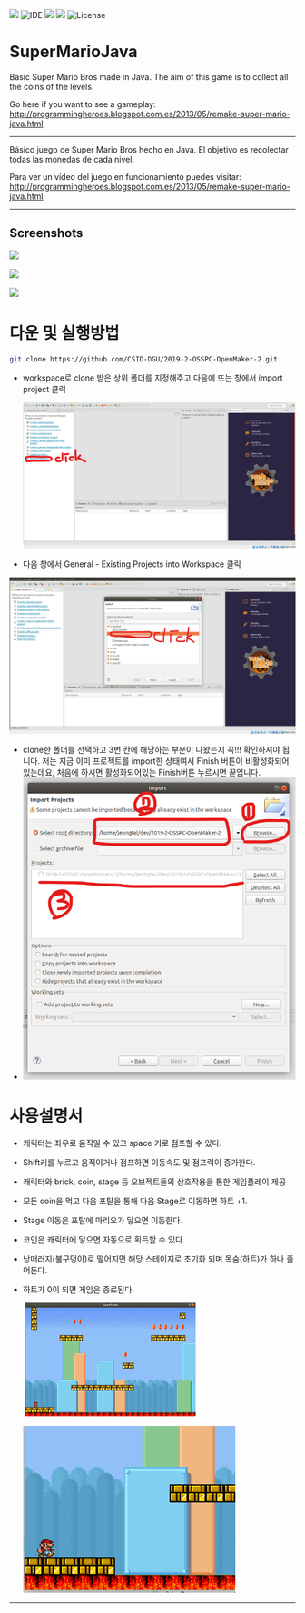 <p>
    <img src="https://img.shields.io/badge/version-1.0.0-rgb(26, 188, 156).svg" />
    <img alt="IDE" src="https://img.shields.io/badge/IDE-VSCode/Eclipse-rgb(26, 188, 156).svg" />
    <img src="https://img.shields.io/badge/Ubuntu-16.04-rgb(26, 188, 156).svg" />
    <img src="https://img.shields.io/badge/java-1.8-blue.svg" />   
    <img alt="License" src="https://img.shields.io/badge/License-General Public License_2.0-yellow.svg"/>
</p>


SuperMarioJava
==============

Basic Super Mario Bros made in Java.
The aim of this game is to collect all the coins of the levels.

Go here if you want to see a gameplay:
http://programmingheroes.blogspot.com.es/2013/05/remake-super-mario-java.html

-----------------------------------------------------------------------------


Básico juego de Super Mario Bros hecho en Java.
El objetivo es recolectar todas las monedas de cada nivel.

Para ver un vídeo del juego en funcionamiento puedes visitar:
http://programmingheroes.blogspot.com.es/2013/05/remake-super-mario-java.html

-----------------------------------------------------------------------------

## Screenshots

![](https://images-blogger-opensocial.googleusercontent.com/gadgets/proxy?url=http://1.bp.blogspot.com/-khsDa-q-Dd8/U5pM21ZJpdI/AAAAAAAAK0A/2LkrXeCV8f8/s1600/Sin%2Bt%25C3%25ADtulo.png&container=blogger&gadget=a&rewriteMime=image/*)

![](https://images-blogger-opensocial.googleusercontent.com/gadgets/proxy?url=http://3.bp.blogspot.com/-iQHGVdGC98I/U5pM22u2jkI/AAAAAAAAKz0/OWCP6X6uVJ0/s1600/Sin%2Bt%25C3%25ADtulo1.png&container=blogger&gadget=a&rewriteMime=image/*)

![](https://images-blogger-opensocial.googleusercontent.com/gadgets/proxy?url=http://3.bp.blogspot.com/-cLKQMJDKJIs/U5pM2xMnu_I/AAAAAAAAKzw/O3oger-2b3g/s1600/Sin%2Bt%25C3%25ADtulo2.png&container=blogger&gadget=a&rewriteMime=image/*)



# 다운 및 실행방법





```bash
git clone https://github.com/CSID-DGU/2019-2-OSSPC-OpenMaker-2.git
```



- workspace로 clone 받은 상위 폴더를 지정해주고  다음에 뜨는 창에서 import project 클릭

  ![1572257354509](assets/1572257354509.png)



- 다음 창에서 General - Existing Projects into Workspace 클릭

![1572257481719](assets/1572257481719.png)



- clone한 폴더를 선택하고  3번 칸에 해당하는 부분이 나왔는지 꼭!!! 확인하셔야 됩니다.
  저는 지금 이미 프로젝트를 import한 상태여서  Finish 버튼이 비활성화되어 있는데요,
  처음에 하시면 활성화되어있는 Finish버튼 누르시면 끝입니다.
- ![1572364685962](assets/1572364685962.png)

# 사용설명서

 

- 캐릭터는 좌우로 움직일 수 있고 space 키로 점프할 수 있다.

- Shift키를 누르고 움직이거나 점프하면 이동속도 및 점프력이 증가한다.

- 캐릭터와 brick, coin, stage 등 오브젝트들의 상호작용을 통한 게임플레이 제공

- 모든 coin을 먹고 다음 포탈을 통해 다음 Stage로 이동하면 하트 +1.

- Stage 이동은 포탈에 마리오가 닿으면 이동한다.

- 코인은 캐릭터에 닿으면 자동으로 획득할 수 있다. 

- 낭떠러지(불구덩이)로 떨어지면 해당 스테이지로 초기화 되며 목숨(하트)가 하나 줄어든다.

- 하트가 0이 되면 게임은 종료된다.



  ​				![AC_[20191119-144440]](assets/AC_%5B20191119-144440%5D.gif)

  ![AC_[20191119-142409]](assets/AC_%5B20191119-142409%5D.gif)


--------------------------------------------------















